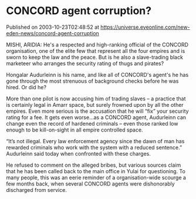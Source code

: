 # CONCORD agent corruption?
Published on 2003-10-23T02:48:52 at https://universe.eveonline.com/new-eden-news/concord-agent-corruption

MISHI, ARIDIA: He's a respected and high-ranking official of the CONCORD organisation, one of the elite few that represent all the four empires and is sworn to keep the law and the peace. But is he also a slave-trading black marketeer who arranges the security rating of thugs and pirates? 

Hongalar Audurleinn is his name, and like all of CONCORD's agent's he has gone through the most strenuous of background checks before he was hired. Or did he? 

More than one pilot is now accusing him of trading slaves – a practice that is certainly legal in Amarr space, but surely frowned upon by all the other empires. Even more serious is the accusation that he will “fix” your security rating for a fee. It gets even worse…as a CONCORD agent, Audurleinn can change even the record of hardened criminals – even those ranked low enough to be kill-on-sight in all empire controlled space. 

“It’s not illegal. Every law enforcement agency since the dawn of man has rewarded criminals who work with the system with a reduced sentence.” Audurleinn said today when confronted with these charges. 

He refused to comment on the alleged bribes, but various sources claim that he has been called back to the main office in Yulai for questioning. To many people, this was an eerie reminder of a organisation-wide scourge a few months back, when several CONCORD agents were dishonorably discharged from service.
